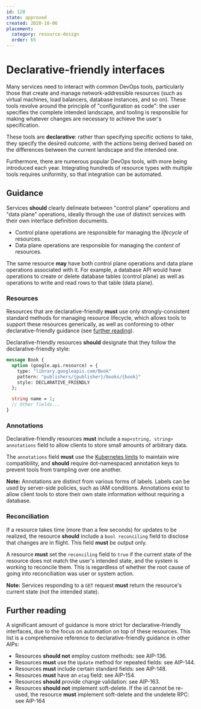 ```yaml
---
id: 128
state: approved
created: 2020-10-06
placement:
  category: resource-design
  order: 65
---
```


# Declarative-friendly interfaces

Many services need to interact with common DevOps tools, particularly those
that create and manage network-addressible resources (such as virtual machines,
load balancers, database instances, and so on). These tools revolve around the
principle of "configuration as code": the user specifies the complete intended
landscape, and tooling is responsible for making whatever changes are necessary
to achieve the user's specification.

These tools are **declarative**: rather than specifying specific _actions_ to
take, they specify the desired _outcome_, with the actions being derived based
on the differences between the current landscape and the intended one.

Furthermore, there are numerous popular DevOps tools, with more being
introduced each year. Integrating hundreds of resource types with multiple
tools requires uniformity, so that integration can be automated.

## Guidance

Services **should** clearly delineate between "control plane" operations and
"data plane" operations, ideally through the use of distinct services with
their own interface definition documents.

- Control plane operations are responsible for managing the _lifecycle_ of
  resources.
- Data plane operations are responsible for managing the _content_ of
  resources.

The same resource **may** have both control plane operations and data plane
operations associated with it. For example, a database API would have
operations to create or delete database tables (control plane) as well as
operations to write and read rows to that table (data plane).

### Resources

Resources that are declarative-friendly **must** use only strongly-consistent
standard methods for managing resource lifecycle, which allows tools to support
these resources generically, as well as conforming to other
declarative-friendly guidance (see [further reading](#further-reading)).

Declarative-friendly resources **should** designate that they follow the
declarative-friendly style:

```proto
message Book {
  option (google.api.resource) = {
    type: "library.googleapis.com/Book"
    pattern: "publishers/{publisher}/books/{book}"
    style: DECLARATIVE_FRIENDLY
  };

  string name = 1;
  // Other fields...
}
```

### Annotations

Declarative-friendly resources **must** include a
`map<string, string> annotations` field to allow clients to store small amounts
of arbitrary data.

The `annotations` field **must** use the [Kubernetes limits][] to maintain wire
compatibility, and **should** require dot-namespaced annotation keys to prevent
tools from trampling over one another.

**Note:** Annotations are distinct from various forms of labels. Labels can be
used by server-side policies, such as IAM conditions. Annotations exist to
allow client tools to store their own state information without requiring a
database.

<!-- prettier-ignore -->
[kubernetes limits]: https://kubernetes.io/docs/concepts/overview/working-with-objects/annotations/#syntax-and-character-set

### Reconciliation

If a resource takes time (more than a few seconds) for updates to be realized,
the resource **should** include a `bool reconciling` field to disclose that
changes are in flight. This field **must** be output only.

A resource **must** set the `reconciling` field to `true` if the current state
of the resource does not match the user's intended state, and the system is
working to reconcile them. This is regardless of whether the root cause of
going into reconciliation was user or system action.

**Note:** Services responding to a `GET` request **must** return the resource's
current state (not the intended state).

## Further reading

A significant amount of guidance is more strict for declarative-friendly
interfaces, due to the focus on automation on top of these resources. This list
is a comprehensive reference to declarative-friendly guidance in other AIPs:

- Resources **should not** employ custom methods: see AIP-136.
- Resources **must** use the `Update` method for repeated fields: see AIP-144.
- Resources **must** include certain standard fields: see AIP-148.
- Resources **must** have an `etag` field: see AIP-154.
- Resources **should** provide change validation: see AIP-163.
- Resources **should not** implement soft-delete. If the id cannot be re-used,
  the resource **must** implement soft-delete and the undelete RPC: see AIP-164